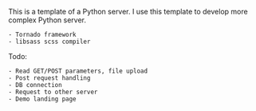 This is a template of a Python server.
I use this template to develop more complex Python server.

	- Tornado framework
	- libsass scss compiler

Todo: 

	- Read GET/POST parameters, file upload
	- Post request handling
	- DB connection
	- Request to other server
	- Demo landing page
